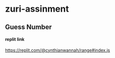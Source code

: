 # zuri-assinment
## Guess Number 
#### replit link
https://replit.com/@cynthianwannah/range#index.js
